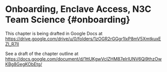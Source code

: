 Onboarding, Enclave Access, N3C Team Science {#onboarding}
==========================

This chapter is being drafted in Google Docs at
https://drive.google.com/drive/u/0/folders/1zOGR2rGGgr1lxP8mV5XmtkuxEZI_R7II

See a draft of the chapter outline at
https://docs.google.com/document/d/1ttUKgwVcIZHM87elrlUNV6Qi9thzOwKBg8GegKObEtg/
